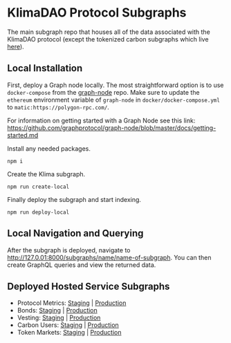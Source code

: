 # KlimaDAO Protocol Subgraphs

The main subgraph repo that houses all of the data associated with the KlimaDAO protocol (except the tokenized carbon subgraphs which live [here](https://github.com/klimadao/carbon-subgraph)).

## Local Installation

First, deploy a Graph node locally. The most straightforward option is to use
`docker-compose` from the [graph-node](https://github.com/graphprotocol/graph-node/tree/master/docker#docker-compose) repo.
Make sure to update the `ethereum` environment variable of `graph-node` in `docker/docker-compose.yml` to `matic:https://polygon-rpc.com/`.

For information on getting started with a Graph Node see this link: https://github.com/graphprotocol/graph-node/blob/master/docs/getting-started.md

Install any needed packages.
```
npm i
```

Create the Klima subgraph.
```
npm run create-local
```

Finally deploy the subgraph and start indexing.
```
npm run deploy-local
```

## Local Navigation and Querying

After the subgraph is deployed, navigate to http://127.0.01:8000/subgraphs/name/name-of-subgraph. You can then create GraphQL queries and view the returned data.

## Deployed Hosted Service Subgraphs

* Protocol Metrics: [Staging](https://thegraph.com/hosted-service/subgraph/klimadao/staging-klimadao-protocol-metrics) | [Production](https://thegraph.com/hosted-service/subgraph/klimadao/klimadao-protocol-metrics)
* Bonds: [Staging](https://thegraph.com/hosted-service/subgraph/klimadao/staging-klimadao-bonds) | [Production](https://thegraph.com/hosted-service/subgraph/klimadao/klimadao-bonds)
* Vesting: [Staging](https://thegraph.com/hosted-service/subgraph/klimadao/staging-klimadao-vesting) | [Production](https://thegraph.com/hosted-service/subgraph/klimadao/klimadao-vesting)
* Carbon Users: [Staging](https://thegraph.com/hosted-service/subgraph/klimadao/staging-klimadao-carbon-users) | [Production](https://thegraph.com/hosted-service/subgraph/klimadao/klimadao-carbon-users)
* Token Markets: [Staging](https://thegraph.com/hosted-service/subgraph/klimadao/staging-klimadao-markets) | [Production](https://thegraph.com/hosted-service/subgraph/klimadao/klimadao-markets)
